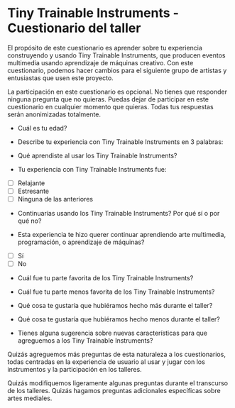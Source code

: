 # Tiny Trainable Instruments - Cuestionario del taller

El propósito de este cuestionario es aprender sobre tu experiencia construyendo y usando Tiny Trainable Instruments, que producen eventos multimedia usando aprendizaje de máquinas creativo. Con este cuestionario, podemos hacer cambios para el siguiente grupo de artistas y entusiastas que usen este proyecto.

La participación en este cuestionario es opcional. No tienes que responder ninguna pregunta que no quieras. Puedas dejar de participar en este cuestionario en cualquier momento que quieras. Todas tus respuestas serán anonimizadas totalmente.

* Cuál es tu edad?

* Describe tu experiencia con Tiny Trainable Instruments en 3 palabras:

* Qué aprendiste al usar los Tiny Trainable Instruments?

* Tu experiencia  con ​Tiny Trainable Instruments​ fue:

* [ ] Relajante
* [ ] Estresante
* [ ] Ninguna de las anteriores

* Continuarías usando los Tiny Trainable Instruments? Por qué sí o por qué no?

* Esta experiencia te hizo querer continuar aprendiendo arte multimedia, programación, o aprendizaje de máquinas?

* [ ] Sí
* [ ] No

* Cuál fue tu parte favorita de los Tiny Trainable Instruments?

* Cuál fue tu parte menos favorita de los Tiny Trainable Instruments?

* Qué cosa te gustaría que hubiéramos hecho más durante el taller?

* Qué cosa te gustaría que hubiéramos hecho menos durante el taller?

* Tienes alguna sugerencia sobre nuevas características para que agreguemos a los Tiny Trainable Instruments?

Quizás agreguemos más preguntas de esta naturaleza a los cuestionarios, todas centradas en la experiencia de usuario al usar y jugar con los instrumentos y la participación en los talleres.

Quizás modifiquemos ligeramente algunas preguntas durante el transcurso de los talleres. Quizás hagamos preguntas adicionales específicas sobre artes mediales.
